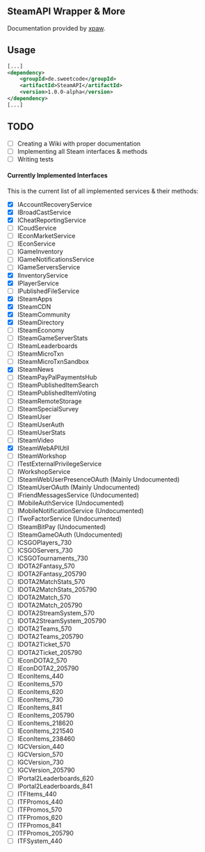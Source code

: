 ## SteamAPI Wrapper & More

Documentation provided by [xpaw](https://lab.xpaw.me/steam_api_documentation.html).

## Usage
```xml
[...]
<dependency>
    <groupId>de.sweetcode</groupId>
    <artifactId>SteamAPI</artifactId>
    <version>1.0.0-alpha</version>
</dependency>
[...]
```

## TODO
 - [ ] Creating a Wiki with proper documentation
 - [ ] Implementing all Steam interfaces & methods
 - [ ] Writing tests
 
#### Currently Implemented Interfaces

This is the current list of all implemented services & their methods: 

 - [x] IAccountRecoveryService
 - [x] IBroadCastService
 - [x] ICheatReportingService
 - [ ] ICoudService
 - [ ] IEconMarketService
 - [ ] IEconService
 - [ ] IGameInventory
 - [ ] IGameNotificationsService
 - [ ] IGameServersService
 - [x] IInventoryService
 - [x] IPlayerService
 - [ ] IPublishedFileService
 - [x] ISteamApps
 - [x] ISteamCDN
 - [x] ISteamCommunity
 - [x] ISteamDirectory
 - [ ] ISteamEconomy
 - [ ] ISteamGameServerStats
 - [ ] ISteamLeaderboards
 - [ ] ISteamMicroTxn
 - [ ] ISteamMicroTxnSandbox
 - [x] ISteamNews
 - [ ] ISteamPayPalPaymentsHub
 - [ ] ISteamPublishedItemSearch
 - [ ] ISteamPublishedItemVoting
 - [ ] ISteamRemoteStorage
 - [ ] ISteamSpecialSurvey
 - [ ] ISteamUser
 - [ ] ISteamUserAuth
 - [ ] ISteamUserStats
 - [ ] ISteamVideo
 - [x] ISteamWebAPIUtil
 - [ ] ISteamWorkshop
 - [ ] ITestExternalPrivilegeService
 - [ ] IWorkshopService
 - [ ] ISteamWebUserPresenceOAuth (Mainly Undocumented)
 - [ ] ISteamUserOAuth (Mainly Undocumented)
 - [ ] IFriendMessagesService (Undocumented)
 - [ ] IMobileAuthService (Undocumented)
 - [ ] IMobileNotificationService (Undocumented)
 - [ ] ITwoFactorService (Undocumented)
 - [ ] ISteamBitPay (Undocumented)
 - [ ] ISteamGameOAuth (Undocumented)
 - [ ] ICSGOPlayers_730
 - [ ] ICSGOServers_730
 - [ ] ICSGOTournaments_730
 - [ ] IDOTA2Fantasy_570
 - [ ] IDOTA2Fantasy_205790
 - [ ] IDOTA2MatchStats_570
 - [ ] IDOTA2MatchStats_205790
 - [ ] IDOTA2Match_570
 - [ ] IDOTA2Match_205790
 - [ ] IDOTA2StreamSystem_570
 - [ ] IDOTA2StreamSystem_205790
 - [ ] IDOTA2Teams_570
 - [ ] IDOTA2Teams_205790
 - [ ] IDOTA2Ticket_570
 - [ ] IDOTA2Ticket_205790
 - [ ] IEconDOTA2_570
 - [ ] IEconDOTA2_205790
 - [ ] IEconItems_440
 - [ ] IEconItems_570
 - [ ] IEconItems_620
 - [ ] IEconItems_730
 - [ ] IEconItems_841
 - [ ] IEconItems_205790
 - [ ] IEconItems_218620
 - [ ] IEconItems_221540
 - [ ] IEconItems_238460
 - [ ] IGCVersion_440
 - [ ] IGCVersion_570
 - [ ] IGCVersion_730
 - [ ] IGCVersion_205790
 - [ ] IPortal2Leaderboards_620
 - [ ] IPortal2Leaderboards_841
 - [ ] ITFItems_440
 - [ ] ITFPromos_440
 - [ ] ITFPromos_570
 - [ ] ITFPromos_620
 - [ ] ITFPromos_841
 - [ ] ITFPromos_205790
 - [ ] ITFSystem_440